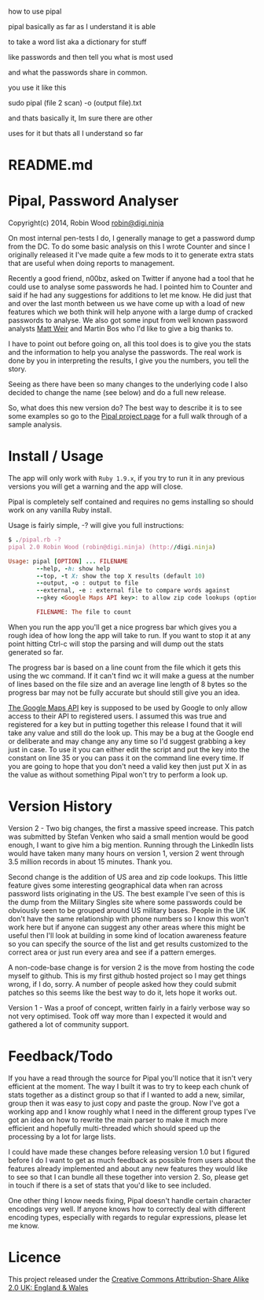 how to use pipal

pipal basically as far as I understand it is able

to take a word list aka a dictionary for stuff

like passwords and then tell you what is most used

and what the passwords share in common.

you use it like this

sudo pipal (file 2 scan) -o (output file).txt

and thats basically it, Im sure there are other

uses for it but thats all I understand so far





# README.md
Pipal, Password Analyser
========================

Copyright(c) 2014, Robin Wood <robin@digi.ninja>

On most internal pen-tests I do, I generally manage to get a password dump from
the DC. To do some basic analysis on this I wrote Counter and since I originally
released it I've made quite a few mods to it to generate extra stats that are
useful when doing reports to management.

Recently a good friend, n00bz, asked on Twitter if anyone had a tool that he
could use to analyse some passwords he had. I pointed him to Counter and said if
he had any suggestions for additions to let me know. He did just that and over
the last month between us we have come up with a load of new features which we
both think will help anyone with a large dump of cracked passwords to analyse.
We also got some input from well known password analysts
[Matt Weir](http://reusablesec.blogspot.com/) and Martin Bos who I'd like to give
a big thanks to.

I have to point out before going on, all this tool does is to give you the stats
and the information to help you analyse the passwords. The real work is done by
you in interpreting the results, I give you the numbers, you tell the story.

Seeing as there have been so many changes to the underlying code I also decided
to change the name (see below) and do a full new release.

So, what does this new version do? The best way to describe it is to see some
examples so go to the [Pipal project page](http://digi.ninja/projects/pipal.php)
for a full walk through of a sample analysis.

Install / Usage
===============

The app will only work with `Ruby 1.9.x`, if you try to run it in any previous
versions you will get a warning and the app will close.

Pipal is completely self contained and requires no gems installing so should
work on any vanilla Ruby install.

Usage is fairly simple, -? will give you full instructions:

```ruby
$ ./pipal.rb -?
pipal 2.0 Robin Wood (robin@digi.ninja) (http://digi.ninja)

Usage: pipal [OPTION] ... FILENAME
        --help, -h: show help
        --top, -t X: show the top X results (default 10)
        --output, -o : output to file
        --external, -e : external file to compare words against
		--gkey <Google Maps API key>: to allow zip code lookups (optional)

        FILENAME: The file to count
```

When you run the app you'll get a nice progress bar which gives you a rough idea
of how long the app will take to run. If you want to stop it at any point
hitting Ctrl-c will stop the parsing and will dump out the stats generated so
far.

The progress bar is based on a line count from the file which it gets this using
the wc command. If it can't find wc it will make a guess at the number of lines
based on the file size and an average line length of 8 bytes so the progress bar
may not be fully accurate but should still give you an idea.

[The Google Maps API](https://developers.google.com/maps/) key is supposed to be
used by Google to only allow access to their API to registered users.
I assumed this was true and registered for a key
but in putting together this release I found that it will take any value and
still do the look up. This may be a bug at the Google end or deliberate and may
change any any time so I'd suggest grabbing a key just in case. To use it you
can either edit the script and put the key into the constant on line 35 or you
can pass it on the command line every time. If you are going to hope that you
don't need a valid key then just put X in as the value as without something
Pipal won't try to perform a look up.

Version History
===============

Version 2 - Two big changes, the first a massive speed increase. This patch was
submitted by Stefan Venken who said a small mention would be good enough, I want
to give him a big mention. Running through the LinkedIn lists would have taken
many many hours on version 1, version 2 went through 3.5 million records in
about 15 minutes. Thank you.

Second change is the addition of US area and zip code lookups. This little
feature gives some interesting geographical data when ran across password lists
originating in the US. The best example I've seen of this is the dump from the
Military Singles site where some passwords could be obviously seen to be grouped
around US military bases. People in the UK don't have the same relationship with
phone numbers so I know this won't work here but if anyone can suggest any other
areas where this might be useful then I'll look at building in some kind of
location awareness feature so you can specify the source of the list and get
results customized to the correct area or just run every area and see if a
pattern emerges.

A non-code-base change is for version 2 is the move from hosting the code myself
to github. This is my first github hosted project so I may get things wrong, if
I do, sorry. A number of people asked how they could submit patches so this
seems like the best way to do it, lets hope it works out.

Version 1 - Was a proof of concept, written fairly in a fairly verbose way so not
very optimised. Took off way more than I expected it would and gathered a lot of
community support.

Feedback/Todo
=============

If you have a read through the source for Pipal you'll notice that it isn't very
efficient at the moment. The way I built it was to try to keep each chunk of
stats together as a distinct group so that if I wanted to add a new, similar,
group then it was easy to just copy and paste the group. Now I've got a working
app and I know roughly what I need in the different group types I've got an idea
on how to rewrite the main parser to make it much more efficient and hopefully
multi-threaded which should speed up the processing by a lot for large lists.

I could have made these changes before releasing version 1.0 but I figured
before I do I want to get as much feedback as possible from users about the
features already implemented and about any new features they would like to see
so that I can bundle all these together into version 2. So, please get in touch
if there is a set of stats that you'd like to see included.

One other thing I know needs fixing, Pipal doesn't handle certain character
encodings very well. If anyone knows how to correctly deal with different
encoding types, especially with regards to regular expressions, please let me
know.

Licence
=======

This project released under the
[Creative Commons Attribution-Share Alike 2.0 UK: England & Wales](http://creativecommons.org/licenses/by-sa/2.0/uk/)
